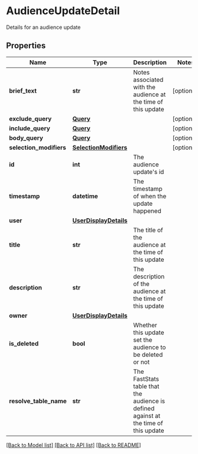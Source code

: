 # AudienceUpdateDetail

Details for an audience update
## Properties
Name | Type | Description | Notes
------------ | ------------- | ------------- | -------------
**brief_text** | **str** | Notes associated with the audience at the time of this update | [optional] 
**exclude_query** | [**Query**](Query.md) |  | [optional] 
**include_query** | [**Query**](Query.md) |  | [optional] 
**body_query** | [**Query**](Query.md) |  | [optional] 
**selection_modifiers** | [**SelectionModifiers**](SelectionModifiers.md) |  | [optional] 
**id** | **int** | The audience update&#39;s id | 
**timestamp** | **datetime** | The timestamp of when the update happened | 
**user** | [**UserDisplayDetails**](UserDisplayDetails.md) |  | 
**title** | **str** | The title of the audience at the time of this update | 
**description** | **str** | The description of the audience at the time of this update | 
**owner** | [**UserDisplayDetails**](UserDisplayDetails.md) |  | 
**is_deleted** | **bool** | Whether this update set the audience to be deleted or not | 
**resolve_table_name** | **str** | The FastStats table that the audience is defined against at the time of this update | 

[[Back to Model list]](../README.md#documentation-for-models) [[Back to API list]](../README.md#documentation-for-api-endpoints) [[Back to README]](../README.md)


